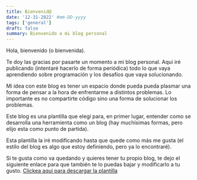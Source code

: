 ```yaml
---
title: Bienvenid@
date: '12-31-2022' #mm-DD-yyyy
tags: ['general']
draft: false
summary: Bienvenido a mi blog personal
---
```


Hola, bienvenido (o bienvenida).

Te doy las gracias por pasarte un momento a mi blog personal. Aqui iré publicando (intentaré hacerlo de forma periódica) todo lo que vaya aprendiendo sobre programación y los desafíos que vaya solucionando.

Mi idea con este blog es tener un espacio donde pueda pueda plasmar una forma de pensar a la hora de enfrentarme a distintos problemas. Lo importante es no compartirte código sino una forma de solucionar los problemas.

Este blog es una plantilla que elegí para, en primer lugar, entender como se desarrolla una herramienta como un blog (hay muchísimas formas, pero elijo esta como punto de partida).

Esta plantilla la iré modificando hasta que quede como más me gusta (el estilo del blog es algo que estoy definiendo, pero ya lo encontraré).

Si te gusta como va quedando y quieres tener tu propio blog, te dejo el siguiente enlace para que también te lo puedas bajar y modificarlo a tu gusto. [Clickea aqui para descargar la plantilla](https://github.com/timlrx/tailwind-nextjs-starter-blog)
